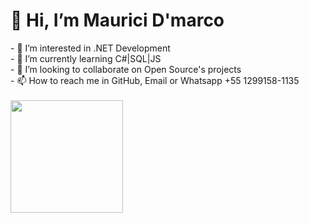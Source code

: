       
<h1>👋 Hi, I’m Maurici D'marco</h1>
<div>
- 👀 I’m interested in .NET Development
  <br/>
- 🌱 I’m currently learning C#|SQL|JS
    <br/>
- 💞️ I’m looking to collaborate on Open Source's projects
    <br/>
- 📫 How to reach me in GitHub, Email or Whatsapp +55 1299158-1135
    <br/>
    <br/>
  <img align="left" height="180em" src="https://github-readme-stats.vercel.app/api?username=MauriciDmarc&layout=compact&theme=great-gatsby"/>

</div>


